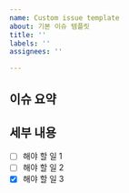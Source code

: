 ```yaml
---
name: Custom issue template
about: 기본 이슈 템플릿
title: ''
labels: ''
assignees: ''

---
```


## 이슈 요약

## 세부 내용
- [ ] 해야 할 일 1
- [ ] 해야 할 일 2
- [x] 해야 할 일 3
